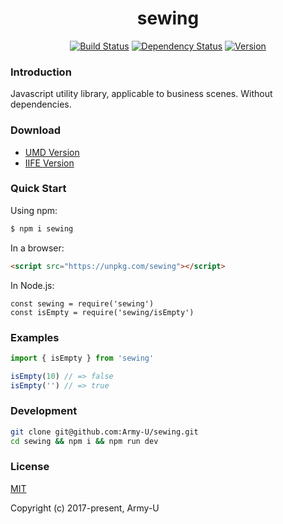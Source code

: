 <h1 align="center">sewing</h1>

<p align="center">
  <a href="https://circleci.com/gh/Army-U/sewing"><img src="https://img.shields.io/circleci/project/github/Army-U/sewing.svg?style=flat-square" alt="Build Status" /></a>
  <a href="https://david-dm.org/Army-U/sewing"><img src="https://img.shields.io/david/Army-u/sewing.svg?style=flat-square" alt="Dependency Status" /></a>
  <a href="https://www.npmjs.com/package/sewing"><img src="https://img.shields.io/npm/v/sewing.svg?style=flat-square" alt="Version" /></a>
</p>

### Introduction

Javascript utility library, applicable to business scenes. Without dependencies.

### Download

* [UMD Version](https://unpkg.com/sewing/libs/index.min.js)
* [IIFE Version](https://unpkg.com/sewing/libs/index.iife.js)

### Quick Start

Using npm:
```bash
$ npm i sewing
```

In a browser:
```html
<script src="https://unpkg.com/sewing"></script>
```

In Node.js:
```
const sewing = require('sewing')
const isEmpty = require('sewing/isEmpty')
```

### Examples

```javascript
import { isEmpty } from 'sewing'

isEmpty(10) // => false
isEmpty('') // => true
```

### Development

```bash
git clone git@github.com:Army-U/sewing.git
cd sewing && npm i && npm run dev
```

### License

[MIT](https://opensource.org/licenses/MIT)

Copyright (c) 2017-present, Army-U
